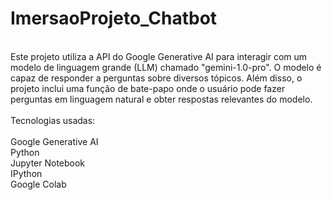 # ImersaoProjeto_Chatbot

<div style="display: inline_block"><br/>
Este projeto utiliza a API do Google Generative AI para interagir com um modelo de linguagem grande (LLM) chamado "gemini-1.0-pro". O modelo é capaz de responder a perguntas sobre diversos tópicos. Além disso, o projeto inclui uma função de bate-papo onde o usuário pode fazer perguntas em linguagem natural e obter respostas relevantes do modelo.<br/><br/>
Tecnologias usadas:<br/><br/>
Google Generative AI<br/>
Python<br/>
Jupyter Notebook<br/>
IPython<br/>
Google Colab

</div>
